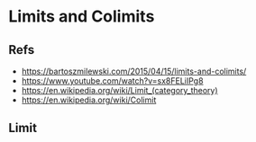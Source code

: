 # Limits and Colimits

## Refs

- https://bartoszmilewski.com/2015/04/15/limits-and-colimits/
- https://www.youtube.com/watch?v=sx8FELiIPg8
- https://en.wikipedia.org/wiki/Limit_(category_theory)
- https://en.wikipedia.org/wiki/Colimit

## Limit
